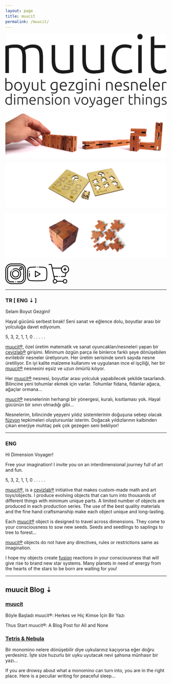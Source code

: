 ```yaml
---
layout: page
title: muucit
permalink: /muucit/
---
```


![muucit Logo](/assets/img/muucit-logo.png "muucit Logo")

[![Nebula](/assets/img/nebula-banner-01.png "Nebula")](/store/)

[![QB 15](/assets/img/qb-15-banner-01.png "qb 15")](/store/)

[![QB 50](/assets/img/qb-50-banner-01.png "qb 50")](/store/)

[![Instagram Icon](/assets/img/instagram-icon.png "Instagram")](https://www.instagram.com/muucit/)
[![Youtube Icon](/assets/img/youtube-icon.png "Youtube")](https://www.youtube.com/channel/UCzAo3peHOsI10nQeO_nmg6Q)
[![Cart Icon](/assets/img/cart-icon.png "Shopier")](/store/)

---

### TR [ ENG ⇣ ]

Selam Boyut Gezgini!

Hayal gücünü serbest bırak! Seni sanat ve eğlence dolu, boyutlar arası bir
yolculuğa davet ediyorum.

5, 3, 2, 1, 1, 0 . . . . .

[muucit®](/muucit/), özel üretim matematik ve sanat oyuncakları/nesneleri
yapan bir [cevizlab®](/cevizlab/) girişimi. Minimum özgün parça ile binlerce
farklı şeye dönüşebilen evrilebilir nesneler üretiyorum. Her üretim serisinde
sınırlı sayıda nesne üretiliyor. En iyi kalite malzeme kullanımı ve uygulanan
ince el işçiliği, her bir [muucit®](/muucit/) nesnesini eşsiz ve uzun ömürlü
kılıyor.

Her [muucit®](/muucit/) nesnesi, boyutlar arası yolculuk yapabilecek şekilde
tasarlandı. Bilincine yeni tohumlar ekmek için varlar.  Tohumlar fidana,
fidanlar ağaca, ağaçlar ormana...

[muucit®](/muucit/) nesnelerinin herhangi bir yönergesi, kuralı, kısıtlaması
yok. Hayal gücünün bir sınırı olmadığı gibi...

Nesnelerim, bilincinde yepyeni yıldız sistemlerinin doğuşuna sebep olacak
[füzyon](https://tr.wikipedia.org/wiki/N%C3%BCkleer_f%C3%BCzyon) tepkimeleri
oluştursunlar isterim. Doğacak yıldızlarının kalbinden çıkan enerjiye muhtaç
pek çok gezegen seni bekliyor!

---

### ENG

Hi Dimension Voyager!

Free your imagination! I invite you on an interdimensional journey full of art
and fun.

5, 3, 2, 1, 1, 0 . . . . .

[muucit®](/muucit/), is a [cevizlab®](/cevizlab/) initiative that makes
custom-made math and art toys/objects. I produce evolving objects that can
turn into thousands of different things with minimum unique parts. A limited
number of objects are produced in each production series. The use of the best
quality materials and the fine hand craftsmanship make each object unique and
long-lasting.

Each [muucit®](/muucit/) object is designed to travel across dimensions. They
come to your consciousness to sow new seeds. Seeds and seedlings to saplings
to tree to forest...

[muucit®](/muucit/) objects do not have any directives, rules or restrictions
same as imagination.

I hope my objects create
[fusion](https://en.wikipedia.org/wiki/Nuclear_fusion) reactions in your
consciousness that will give rise to brand new star systems. Many planets in
need of energy from the hearts of the stars to be born are waiting for you!

---

## muucit Blog ⇣

### [muucit](/muucit/2020/09/28/muucit.html)

Böyle Başladı muucit®: Herkes ve Hiç Kimse İçin Bir Yazı

Thus Start muucit®: A Blog Post for All and None

### [Tetris & Nebula](/muucit/2020/09/29/tetris-nebula.html)

Bir monomino nelere dönüşebilir diye uykularınız kaçıyorsa eğer doğru
yerdesiniz. İşte size huzurlu bir uyku uyutacak nevi şahsına münhasır bir
yazı...

If you are drowsy about what a monomino can turn into, you are in the right
place. Here is a peculiar writing for peaceful sleep...
